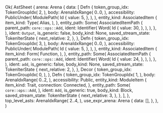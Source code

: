 Ok(
    AstSheet {
        arena: Arena {
            data: [
                Defn {
                    token_group_idx: TokenGroupIdx(
                        2,
                    ),
                    body: ArenaIdxRange(
                        0..0,
                    ),
                    accessibility: PublicUnder(
                        ModulePath(
                            Id {
                                value: 5,
                            },
                        ),
                    ),
                    entity_kind: AssociatedItem {
                        item_kind: Type(
                            Alias,
                        ),
                    },
                    entity_path: Some(
                        AssociatedItemPath {
                            parent_path: `core::ops::Add`,
                            ident: Identifier(
                                Word(
                                    Id {
                                        value: 30,
                                    },
                                ),
                            ),
                        },
                    ),
                    ident: `Output`,
                    is_generic: false,
                    body_kind: None,
                    saved_stream_state: TokenIterState {
                        next_relative: 2,
                    },
                },
                Defn {
                    token_group_idx: TokenGroupIdx(
                        3,
                    ),
                    body: ArenaIdxRange(
                        0..0,
                    ),
                    accessibility: PublicUnder(
                        ModulePath(
                            Id {
                                value: 5,
                            },
                        ),
                    ),
                    entity_kind: AssociatedItem {
                        item_kind: Form(
                            Function,
                        ),
                    },
                    entity_path: Some(
                        AssociatedItemPath {
                            parent_path: `core::ops::Add`,
                            ident: Identifier(
                                Word(
                                    Id {
                                        value: 24,
                                    },
                                ),
                            ),
                        },
                    ),
                    ident: `add`,
                    is_generic: false,
                    body_kind: None,
                    saved_stream_state: TokenIterState {
                        next_relative: 2,
                    },
                },
                Decor {
                    token_group_idx: TokenGroupIdx(
                        0,
                    ),
                },
                Defn {
                    token_group_idx: TokenGroupIdx(
                        1,
                    ),
                    body: ArenaIdxRange(
                        0..2,
                    ),
                    accessibility: Public,
                    entity_kind: ModuleItem {
                        item_kind: Trait,
                        connection: Connected,
                    },
                    entity_path: Some(
                        `core::ops::Add`,
                    ),
                    ident: `Add`,
                    is_generic: true,
                    body_kind: Block,
                    saved_stream_state: TokenIterState {
                        next_relative: 3,
                    },
                },
            ],
        },
        top_level_asts: ArenaIdxRange(
            2..4,
        ),
        use_expr_arena: Arena {
            data: [],
        },
    },
)